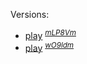 
Versions: 
- [play](https://typescriptlang.org/play#code/PQKhAIFgCh3CACAbAlgYwKYDsDOHwCCA4gAoAyAtAMwB0ADDHIqprvkQGIAilAjDVUbwoseMBgToocFwwAHbABMcYyQBcAngvAcs4ADwAVADTgASgD5wAXnAAKAB4AucIYCUNq2fABuSZOkSFG0QcWgYTW05YPxbI2MrRxd3TwMzBPsAMxddAxNzCw9rL19JNAB7XDVwaIUXWtiReMTnVyKrGH10xOydPXiCtxdvYpEASBgxu0yPRw8-cMWYQJjULHxQ9S18IIUNAEMAJ0U8qzju+wqsNRQsAFd9m8qc-vzLdvBdjAPjtKsFyL4BprRrNewACww+0UyQ+Xx+JyM-zKlRw1WBtww9VWmJsTRMiRwsJc8KOiMMZw60C6GTsVxu90eKGefTypneJJiCL+qUmkwx63sdMqDIeTywsxwbnmKKqny5ZLxnQJEKhMLaME5e0VSN50Am+rsaVp9NuYuZWBebMGky13x1lj1YwNzoalxFZqZlVV0Ol9lJxw8fP1Hn2KgD5ORiwjNAA+rGAEaHcrQtBh6q2ZW0vBIXoRpFuTWuPUAb0mSAw1QAthgcDh9gBzLHF2wlgC+4DDrgWYxzmXsDlSNbrjcaDjcPcOlbuhz0w-rTdK0A7C38UggakOGlUiyuaM7ihOtjsCY+dn2H324AA1OAEwsBfg7AAWABMQcN0JOdio0sm58Pexnz-Q093KCsaCQcoGwncBgGAKxnwATkkR97AANkLT9UivW9eCwqYE1SIiIHff80FSCiKHAX9yNRcCMEg6DYPgqxeF4GAgA) <sup>[*mLP8Vm*](https://tsplay.dev/mLP8Vm)</sup>
- [play](https://typescriptlang.org/play#code/PQKhAIFgCh3CACAbAlgYwKYDsDOHwCCA4gAoAyAtAMwB0ADDHIqprvkQGIAilAjDVUbwoseMBgwALgE8ADvg5ZwAHgAqAGnAAlAHzgAvOAAUADwBc4VQEoDereADcE6DPnhZKN4bXq9pi9a2Klq+xgBmFooqGto6Nvp2js5oAPa4ku6eGBYeXiI+fuaW8XowyiF+EeBRPrFWFvYJIgCQMM1GYTamNk7QUnL4JFnSAIYATgAm0XreFcapWJIoWACuI0tpkUq1uiXgQ-Kjk8F6vTALOBkHGEdThmUafrIB9fvD41NqM6XQ5aFGCyWq3WKE21W2MV2FmutxOQTabRhH2MALSQLWGywXVkVh6zlc+FyGFQWHw3kexgAFhgRhMXkEkccvkloBcMkSSdlMvJOQY3odkSMcNzict8GdoEA) <sup>[*wO9ldm*](https://tsplay.dev/wO9ldm)</sup>
